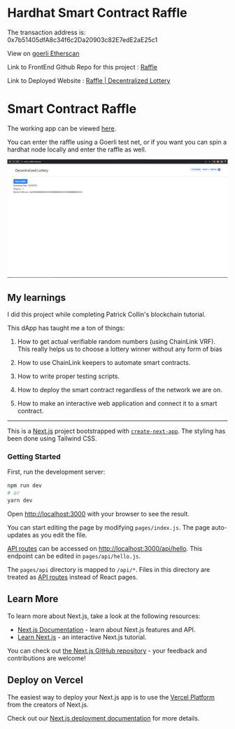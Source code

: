 # Hardhat Smart Contract Raffle

The transaction address is: 0x7b51405dfA8c34f6c2Da20903c82E7edE2aE25c1

View on [goerli Etherscan](https://goerli.etherscan.io/address/0x7b51405dfA8c34f6c2Da20903c82E7edE2aE25c1#code)

Link to FrontEnd Github Repo for this project : [Raffle](https://github.com/JustUzair/NextJS-Raffle)

Link to Deployed Website : [Raffle | Decentralized Lottery](https://next-js-raffle.vercel.app/)

# Smart Contract Raffle

The working app can be viewed [here](https://next-js-raffle.vercel.app/).

You can enter the raffle using a Goerli test net, or if you want you can spin a hardhat node locally and enter the raffle as well.

![front end](./public/images/home.JPG)

## My learnings

I did this project while completing Patrick Collin's blockchain tutorial.

This dApp has taught me a ton of things:

1. How to get actual verifiable random numbers (using ChainLink VRF). This really helps us to choose a lottery winner without any form of bias

2. How to use ChainLink keepers to automate smart contracts.

3. How to write proper testing scripts.

4. How to deploy the smart contract regardless of the network we are on.

5. How to make an interactive web application and connect it to a smart contract.

---

This is a [Next.js](https://nextjs.org/) project bootstrapped with [`create-next-app`](https://github.com/vercel/next.js/tree/canary/packages/create-next-app). The styling has been done using Tailwind CSS.

### Getting Started

First, run the development server:

```bash
npm run dev
# or
yarn dev
```

Open [http://localhost:3000](http://localhost:3000) with your browser to see the result.

You can start editing the page by modifying `pages/index.js`. The page auto-updates as you edit the file.

[API routes](https://nextjs.org/docs/api-routes/introduction) can be accessed on [http://localhost:3000/api/hello](http://localhost:3000/api/hello). This endpoint can be edited in `pages/api/hello.js`.

The `pages/api` directory is mapped to `/api/*`. Files in this directory are treated as [API routes](https://nextjs.org/docs/api-routes/introduction) instead of React pages.

## Learn More

To learn more about Next.js, take a look at the following resources:

- [Next.js Documentation](https://nextjs.org/docs) - learn about Next.js features and API.
- [Learn Next.js](https://nextjs.org/learn) - an interactive Next.js tutorial.

You can check out [the Next.js GitHub repository](https://github.com/vercel/next.js/) - your feedback and contributions are welcome!

## Deploy on Vercel

The easiest way to deploy your Next.js app is to use the [Vercel Platform](https://vercel.com/new?utm_medium=default-template&filter=next.js&utm_source=create-next-app&utm_campaign=create-next-app-readme) from the creators of Next.js.

Check out our [Next.js deployment documentation](https://nextjs.org/docs/deployment) for more details.
